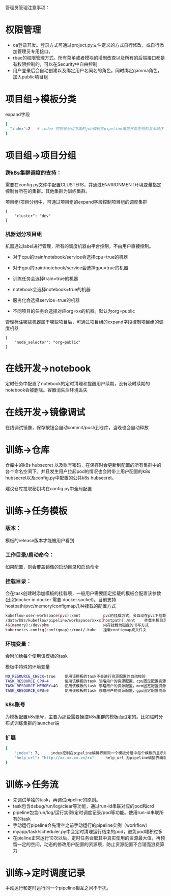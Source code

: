 管理员管理注意事项：

# 权限管理

 - oa登录开发。登录方式可通过project.py文件定义的方式自行修改，或自行添加管理员专用接口。
 - rbac的权限管理方式。所有菜单或者模块的增删改查以及所有的后端接口都是有权限控制的，可以在Security中自由控制
 - 用户登录后会自动创建以及绑定用户名同名的角色。同时绑定gamma角色，加入public项目组

# 项目组->模板分类

expand字段
```bash
{
  "index":2   # index 控制该分组下面的job模板在pipeline编排界面左侧的显示顺序
}
```

# 项目组->项目分组
### 跨k8s集群调度的支持：

需要在config.py文件中配置CLUSTERS，并通过ENVIRONMENT环境变量指定控制台所在的集群。其他集群为训练集群。

项目组/项目分组中，可通过项目组的expand字段控制项目组的调度集群
	
	{
		"cluster": "dev"
	}

### 机器划分项目组
机器通过label进行管理，所有的调度机器由平台控制，不由用户直接控制。

- 对于cpu的train/notebook/service会选择cpu=true的机器  
- 对于gpu的train/notebook/service会选择gpu=true的机器  

- 训练任务会选择train=true的机器  
- notebook会选择notebook=true的机器  
- 服务化会选择service=true的机器  
- 不同项目的任务会选择对应org=xx的机器。默认为org=public 
  
管理标注哪些机器属于哪些项目后，可通过项目组的expand字段控制项目组的调度机器
	
	{
		"node_selector": "org=public"
	}

# 在线开发->notebook

定时任务中配置了notebook的定时清理和提醒用户续期，没有及时续期的notebook会被删除。容器消失后环境丢失

# 在线开发->镜像调试

在线调试镜像，保存按钮会自动commit/push到仓库，当晚也会自动释放

# 训练->仓库

仓库中的k8s hubsecret 以及账号密码，在保存时会更新到配置的所有集群中的各个命名空间下。并且发生用户拉起pod的情况也会附带上用户配置的k8s hubsecret以及config.py中配置的公共k8s hubsecret。

建议仓库拉取秘钥均在config.py中全局配置

# 训练->任务模板

### 版本：

模板的release版本才能被用户看到

### 工作目录/启动命令：

如果配置，则会覆盖镜像的启动目录和启动命令

### 挂载目录：

会在task创建时添加模板的挂载项，一般用户需要固定挂载的模板会配置该参数(比如docker in docker 需要 docker.socket)。目前支持hostpath/pvc/memory/configmap几种挂载的配置方式

```bash
kubeflow-user-workspace(pvc):/mnt          pvc的挂载方式，会自动在pvc下挂载个人子目录
/data/k8s/kubeflow/pipeline/workspace/xxxx(hostpath):/mnt    挂载主机目录的方式
4G(memory):/dev/shm                        内存挂载为磁盘的书写方式
kubernetes-config(configmap):/root/.kube   挂载configmap成文件夹
```

### 环境变量：

会附加给每个使用该模板的task

模板中特殊的环境变量
```bash
NO_RESOURCE_CHECK=true    使用该模板的task不会进行资源配置的自动校验
TASK_RESOURCE_CPU=4       使用该模板的task 忽略用户的资源配置，cpu固定配置资源为4核
TASK_RESOURCE_MEMORY=4G   使用该模板的task 忽略用户的资源配置，mem固定配置资源为4G
TASK_RESOURCE_GPU=0       使用该模板的task 忽略用户的资源配置，gpu固定配置资源为0卡
```
### k8s账号

为模板配置k8s账号，主要为那些需要操控k8s集群的模板而设定的。比如临时分布式训练集群的launcher端

### 扩展

```bash
{
    "index": 7,     index控制在pipeline编排界面同一个模板分组中每个模板的显示顺序
    "help_url": "http://xx.xx.xx.xx/xx"     help_url 为pipeline编排界面每个模板的帮助文档的地址显示
}
```


# 训练->任务流

 - 先调试单独的task，再调试pipeline的原则。   
 - task包含debug/run/log/clear等功能，通过run-id串联对应的pod和crd  
 - pipeline包含run/log/运行实例/定时调度记录/pod等功能。使用run-id串联所有的task  
 - 手动运行pipeline会先清空之前手动运行的pipeline实例（workflow）
 - myapp/task/scheduler.py中会定时清理运行结束的pod，避免pod堆积过多
 - 在pieline正常运行10次以后，定时任务会取其中真实使用的资源最大值，再预留一定的空间，动态的修改用户配置的资源项，防止资源配置不合理而浪费算力


# 训练->定时调度记录

手动运行和定时运行同一个pipeline相互之间不干扰。





